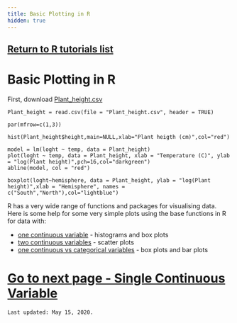 ```yaml
---
title: Basic Plotting in R
hidden: true
---
```

## [Return to R tutorials list](%base_url&/?r-language)

# Basic Plotting in R

First, download [Plant_height.csv](%base_url%/Plant_height.csv)

```{r,echo=F,fig.width=6, fig.height=2.5}
Plant_height = read.csv(file = "Plant_height.csv", header = TRUE)

par(mfrow=c(1,3)) 

hist(Plant_height$height,main=NULL,xlab="Plant heigth (cm)",col="red")

model = lm(loght ~ temp, data = Plant_height)
plot(loght ~ temp, data = Plant_height, xlab = "Temperature (C)", ylab = "log(Plant height)",pch=16,col="darkgreen")
abline(model, col = "red")

boxplot(loght~hemisphere, data = Plant_height, ylab = "log(Plant height)",xlab = "Hemisphere", names = c("South","North"),col="lightblue")
```

R has a very wide range of functions and packages for visualising data. Here is some help for some very simple plots using the base functions in R for data with:  

* [one continuous variable](%base_url%/?one-continuous-variable/) - histograms and box plots  
* [two continuous variables](%base_url/?two-continuous-variables/) - scatter plots  
* [one continuous vs categorical variables](%base_url%/?single-continuous-vs-categorical-variables/) - box plots and bar plots  

# [Go to next page - Single Continuous Variable](%base_url%/?one-continuous-variable)

`Last updated: May 15, 2020.`